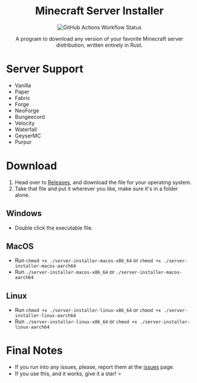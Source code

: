 <div align="center">

# Minecraft Server Installer
![GitHub Actions Workflow Status](https://img.shields.io/github/actions/workflow/status/Loudbooks/Minecraft-Server-Installer/rust.yml?style=for-the-badge)

A program to download any version of your favorite Minecraft server distribution, written entirely in Rust.
</div>

# Server Support
- Vanilla
- Paper
- Fabric
- Forge
- NeoForge
- Bungeecord
- Velocity
- Waterfall
- GeyserMC
- Purpur


# Download
1. Head over to [Releases](https://github.com/Loudbooks/Minecraft-Server-Installer/releases/latest), and download the file for your operating system.
2. Take that file and put it wherever you like, make sure it's in a folder alone.

## Windows
- Double click the executable file.

## MacOS
- Run `chmod +x ./server-installer-macos-x86_64` or `chmod +x ./server-installer-macos-aarch64`
- Run `./server-installer-macos-x86_64` or `./server-installer-macos-aarch64`

## Linux
- Run `chmod +x ./server-installer-linux-x86_64` or `chmod +x ./server-installer-linux-aarch64`
- Run `./server-installer-linux-x86_64` or `chmod +x ./server-installer-linux-aarch64`
  
# Final Notes
- If you run into any issues, please, report them at the [issues](https://github.com/Loudbooks/Minecraft-Server-Installer/issues) page.
- If you use this, and it works, give it a star! ⭐

